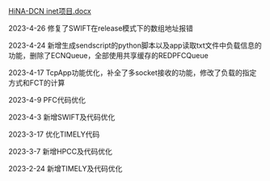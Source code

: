 [HiNA-DCN inet项目.docx](https://github.com/kalsasdf/HiNA-DCN_INET/files/11312432/HiNA-DCN.inet.docx)

2023-4-26 修复了SWIFT在release模式下的数组地址报错

2023-4-24 新增生成sendscript的python脚本以及app读取txt文件中负载信息的功能，删除了ECNQueue，全部使用共享缓存的REDPFCQueue

2023-4-17 TcpApp功能优化，补全了多socket接收的功能，修改了负载的指定方式和FCT的计算

2023-4-9 PFC代码优化

2023-4-3 新增SWIFT及代码优化

2023-3-17 优化TIMELY代码

2023-3-7 新增HPCC及代码优化

2023-2-24 新增TIMELY及代码优化
